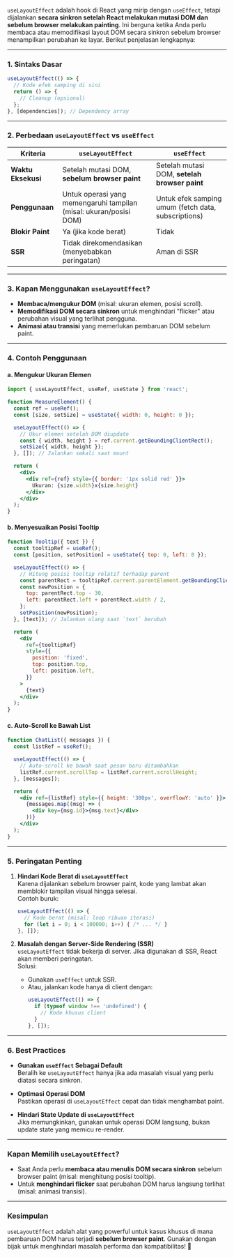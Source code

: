 `useLayoutEffect` adalah hook di React yang mirip dengan `useEffect`, tetapi dijalankan **secara sinkron setelah React melakukan mutasi DOM dan sebelum browser melakukan painting**. Ini berguna ketika Anda perlu membaca atau memodifikasi layout DOM secara sinkron sebelum browser menampilkan perubahan ke layar. Berikut penjelasan lengkapnya:

---

### **1. Sintaks Dasar**
```javascript
useLayoutEffect(() => {
  // Kode efek samping di sini
  return () => {
    // Cleanup (opsional)
  };
}, [dependencies]); // Dependency array
```

---

### **2. Perbedaan `useLayoutEffect` vs `useEffect`**
| **Kriteria**          | `useLayoutEffect`              | `useEffect`                   |
|-----------------------|--------------------------------|-------------------------------|
| **Waktu Eksekusi**    | Setelah mutasi DOM, **sebelum browser paint** | Setelah mutasi DOM, **setelah browser paint** |
| **Penggunaan**        | Untuk operasi yang memengaruhi tampilan (misal: ukuran/posisi DOM) | Untuk efek samping umum (fetch data, subscriptions) |
| **Blokir Paint**      | Ya (jika kode berat)           | Tidak                         |
| **SSR**               | Tidak direkomendasikan (menyebabkan peringatan) | Aman di SSR    |

---

### **3. Kapan Menggunakan `useLayoutEffect`?**
- **Membaca/mengukur DOM** (misal: ukuran elemen, posisi scroll).
- **Memodifikasi DOM secara sinkron** untuk menghindari "flicker" atau perubahan visual yang terlihat pengguna.
- **Animasi atau transisi** yang memerlukan pembaruan DOM sebelum paint.

---

### **4. Contoh Penggunaan**
#### a. **Mengukur Ukuran Elemen**
```jsx
import { useLayoutEffect, useRef, useState } from 'react';

function MeasureElement() {
  const ref = useRef();
  const [size, setSize] = useState({ width: 0, height: 0 });

  useLayoutEffect(() => {
    // Ukur elemen setelah DOM diupdate
    const { width, height } = ref.current.getBoundingClientRect();
    setSize({ width, height });
  }, []); // Jalankan sekali saat mount

  return (
    <div>
      <div ref={ref} style={{ border: '1px solid red' }}>
        Ukuran: {size.width}x{size.height}
      </div>
    </div>
  );
}
```

#### b. **Menyesuaikan Posisi Tooltip**
```jsx
function Tooltip({ text }) {
  const tooltipRef = useRef();
  const [position, setPosition] = useState({ top: 0, left: 0 });

  useLayoutEffect(() => {
    // Hitung posisi tooltip relatif terhadap parent
    const parentRect = tooltipRef.current.parentElement.getBoundingClientRect();
    const newPosition = {
      top: parentRect.top - 30,
      left: parentRect.left + parentRect.width / 2,
    };
    setPosition(newPosition);
  }, [text]); // Jalankan ulang saat `text` berubah

  return (
    <div
      ref={tooltipRef}
      style={{
        position: 'fixed',
        top: position.top,
        left: position.left,
      }}
    >
      {text}
    </div>
  );
}
```

#### c. **Auto-Scroll ke Bawah List**
```jsx
function ChatList({ messages }) {
  const listRef = useRef();

  useLayoutEffect(() => {
    // Auto-scroll ke bawah saat pesan baru ditambahkan
    listRef.current.scrollTop = listRef.current.scrollHeight;
  }, [messages]);

  return (
    <div ref={listRef} style={{ height: '300px', overflowY: 'auto' }}>
      {messages.map((msg) => (
        <div key={msg.id}>{msg.text}</div>
      ))}
    </div>
  );
}
```

---

### **5. Peringatan Penting**
1. **Hindari Kode Berat di `useLayoutEffect`**  
   Karena dijalankan sebelum browser paint, kode yang lambat akan memblokir tampilan visual hingga selesai.  
   Contoh buruk:  
   ```javascript
   useLayoutEffect(() => {
     // Kode berat (misal: loop ribuan iterasi)
     for (let i = 0; i < 100000; i++) { /* ... */ }
   }, []);
   ```

2. **Masalah dengan Server-Side Rendering (SSR)**  
   `useLayoutEffect` tidak bekerja di server. Jika digunakan di SSR, React akan memberi peringatan.  
   Solusi:  
   - Gunakan `useEffect` untuk SSR.  
   - Atau, jalankan kode hanya di client dengan:  
     ```javascript
     useLayoutEffect(() => {
       if (typeof window !== 'undefined') {
         // Kode khusus client
       }
     }, []);
     ```

---

### **6. Best Practices**
- **Gunakan `useEffect` Sebagai Default**  
  Beralih ke `useLayoutEffect` hanya jika ada masalah visual yang perlu diatasi secara sinkron.

- **Optimasi Operasi DOM**  
  Pastikan operasi di `useLayoutEffect` cepat dan tidak menghambat paint.

- **Hindari State Update di `useLayoutEffect`**  
  Jika memungkinkan, gunakan untuk operasi DOM langsung, bukan update state yang memicu re-render.

---

### **Kapan Memilih `useLayoutEffect`?**
- Saat Anda perlu **membaca atau menulis DOM secara sinkron** sebelum browser paint (misal: menghitung posisi tooltip).
- Untuk **menghindari flicker** saat perubahan DOM harus langsung terlihat (misal: animasi transisi).

---

### **Kesimpulan**
`useLayoutEffect` adalah alat yang powerful untuk kasus khusus di mana pembaruan DOM harus terjadi **sebelum browser paint**. Gunakan dengan bijak untuk menghindari masalah performa dan kompatibilitas! 🚨